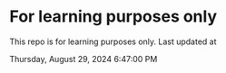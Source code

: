 # For learning purposes only
This repo is for learning purposes only.
Last updated at

Thursday, August 29, 2024 6:47:00 PM

